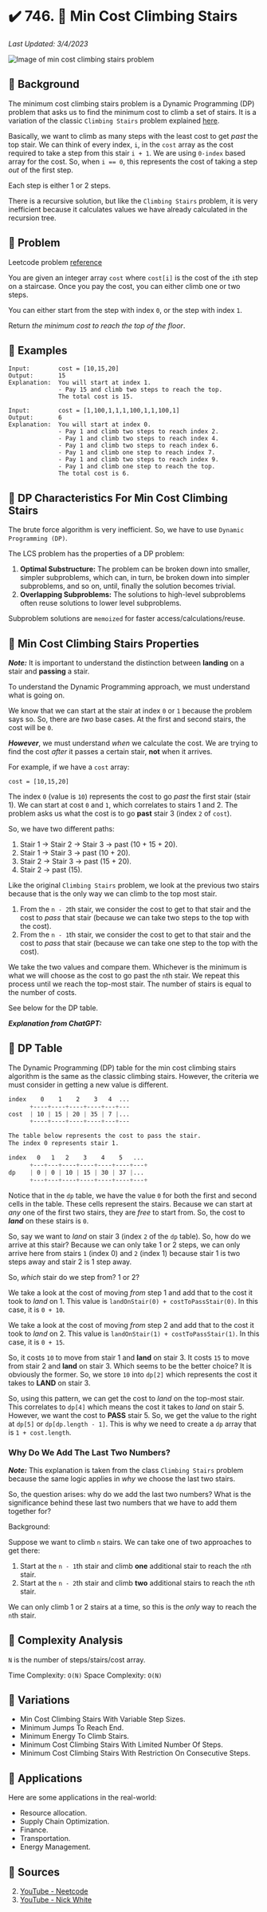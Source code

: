 # :heavy_check_mark: 746. :green_book: Min Cost Climbing Stairs
*Last Updated: 3/4/2023*

![Image of min cost climbing stairs problem](../../images/lc-solutions/dynamic-programming/min-cost-climbing-stairs.png)

## :round_pushpin: Background
The minimum cost climbing stairs problem is a Dynamic Programming (DP) problem that asks us to  find the minimum cost to climb a set of stairs. It is a variation of the classic `Climbing Stairs` problem explained [here](climbing-stairs.md).

Basically, we want to climb as many steps with the least cost to get *past* the top stair. We can think of every index, `i`, in the `cost` array as the cost required to take a step from this stair `i + 1`. We are using `0-index` based array for the cost. So, when `i == 0`, this represents the cost of taking a step *out* of the first step.

Each step is either 1 or 2 steps.

There is a recursive solution, but like the `Climbing Stairs` problem, it is very inefficient because it calculates values we have already calculated in the recursion tree.

## :round_pushpin: Problem
Leetcode problem [reference](https://leetcode.com/problems/min-cost-climbing-stairs/)

You are given an integer array `cost` where `cost[i]` is the cost of the `i`th step on a staircase. Once you pay the cost, you can either climb one or two steps.

You can either start from the step with index `0`, or the step with index `1`.

Return *the minimum cost to reach the top of the floor*.

## :round_pushpin: Examples
```
Input:        cost = [10,15,20]
Output:       15
Explanation:  You will start at index 1.
              - Pay 15 and climb two steps to reach the top.
              The total cost is 15.
```

```
Input:        cost = [1,100,1,1,1,100,1,1,100,1]
Output:       6
Explanation:  You will start at index 0.
              - Pay 1 and climb two steps to reach index 2.
              - Pay 1 and climb two steps to reach index 4.
              - Pay 1 and climb two steps to reach index 6.
              - Pay 1 and climb one step to reach index 7.
              - Pay 1 and climb two steps to reach index 9.
              - Pay 1 and climb one step to reach the top.
              The total cost is 6.
```

## :round_pushpin: DP Characteristics For Min Cost Climbing Stairs
The brute force algorithm is very inefficient. So, we have to use `Dynamic Programming (DP)`.

The LCS problem has the properties of a DP problem:
1. **Optimal Substructure:** The problem can be broken down into smaller, simpler subproblems, which can, in turn, be broken down into simpler subproblems, and so on, until, finally the solution becomes trivial.
2. **Overlapping Subproblems:** The solutions to high-level subproblems often reuse solutions to lower level subproblems.

Subproblem solutions are `memoized` for faster access/calculations/reuse.

## :round_pushpin: Min Cost Climbing Stairs Properties
***Note:*** It is important to understand the distinction between **landing** on a stair and **passing** a stair.

To understand the Dynamic Programming approach, we must understand what is going on.

We know that we can start at the stair at index `0` or `1` because the problem says so. So, there are *two* base cases. At the first and second stairs, the cost will be `0`.

***However***, we must understand *when* we calculate the cost. We are trying to find the cost *after* it passes a certain stair, **not** when it arrives.

For example, if we have a `cost` array:

```
cost = [10,15,20]
```
The index `0` (value is `10`) represents the cost to go *past* the first stair (stair 1). We can start at cost `0` and `1`, which correlates to stairs 1 and 2. The problem asks us what the cost is to go **past** stair 3 (index `2` of `cost`).

So, we have two different paths:
1. Stair 1 -> Stair 2 -> Stair 3 -> past (10 + 15 + 20).
2. Stair 1 -> Stair 3 -> past (10 + 20).
3. Stair 2 -> Stair 3 -> past (15 + 20).
4. Stair 2 -> past (15).

Like the original `Climbing Stairs` problem, we look at the previous two stairs because that is the only way we can climb to the top most stair.
1. From the `n - 2`th stair, we consider the cost to get to that stair and the cost to *pass* that stair (because we can take two steps to the top with the cost).
2. From the `n - 1`th stair, we consider the cost to get to that stair and the cost to *pass* that stair (because we can take one step to the top with the cost).

We take the two values and compare them. Whichever is the minimum is what we will choose as the cost to go past the `n`th stair. We repeat this process until we reach the top-most stair. The number of stairs is equal to the number of costs.

See below for the DP table.

***Explanation from ChatGPT:***

## :round_pushpin: DP Table
The Dynamic Programming (DP) table for the min cost climbing stairs algorithm is the same as the classic climbing stairs. However, the criteria we must consider in getting a new value is different.

```css
index    0    1    2    3   4  ...
      +----+----+----+----+---+---
cost  | 10 | 15 | 20 | 35 | 7 |...
      +----+----+----+----+---+---

The table below represents the cost to pass the stair.
The index 0 represents stair 1.

index   0   1   2    3    4    5   ...
      +---+---+----+----+----+----+---+
dp    | 0 | 0 | 10 | 15 | 30 | 37 |...
      +---+---+----+----+----+----+---+
```

Notice that in the `dp` table, we have the value `0` for both the first and second cells in the table. These cells represent the stairs. Because we can start at *any* one of the first two stairs, they are *free* to start from. So, the cost to ***land*** on these stairs is `0`.

So, say we want to *land* on stair 3 (index `2` of the `dp` table). So, how do we arrive at this stair? Because we can only take 1 or 2 steps, we can only arrive here from stairs `1` (index 0) and `2` (index 1) because stair 1 is two steps away and stair 2 is 1 step away.

So, *which* stair do we step from? 1 or 2?

We take a look at the cost of moving *from* step 1 and add that to the cost it took to *land* on 1. This value is `landOnStair(0) + costToPassStair(0)`. In this case, it is `0 + 10`.

We take a look at the cost of moving *from* step 2 and add that to the cost it took to *land* on 2. This value is `landOnStair(1) + costToPassStair(1)`. In this case, it is `0 + 15`.

So, it costs `10` to move from stair 1 and **land** on stair 3. It costs `15` to move from stair 2 and **land** on stair 3. Which seems to be the better choice? It is obviously the former. So, we store `10` into `dp[2]` which represents the cost it takes to **LAND** on stair 3.

So, using this pattern, we can get the cost to *land* on the top-most stair. This correlates to `dp[4]` which means the cost it takes to *land* on stair 5. However, we want the cost to **PASS** stair 5. So, we get the value to the right at `dp[5]` or `dp[dp.length - 1]`. This is why we need to create a `dp` array that is `1 + cost.length`.

### Why Do We Add The Last Two Numbers?
***Note:*** This explanation is taken from the class `Climbing Stairs` problem because the same logic applies in *why* we choose the last two stairs.

So, the question arises: why do we add the last two numbers? What is the significance behind these last two numbers that we have to add them together for?

Background:

Suppose we want to climb `n` stairs. We can take one of two approaches to get there:
1. Start at the `n - 1`th stair and climb **one** additional stair to reach the `n`th stair.
2. Start at the `n - 2`th stair and climb **two** additional stairs to reach the `n`th stair.

We can only climb 1 or 2 stairs at a time, so this is the *only* way to reach the `n`th stair.

## :round_pushpin: Complexity Analysis
`N` is the number of steps/stairs/cost array.

Time Complexity: `O(N)`
Space Complexity: `O(N)`

## :round_pushpin: Variations
- Min Cost Climbing Stairs With Variable Step Sizes.
- Minimum Jumps To Reach End.
- Minimum Energy To Climb Stairs.
- Minimum Cost Climbing Stairs With Limited Number Of Steps.
- Minimum Cost Climbing Stairs With Restriction On Consecutive Steps.

## :round_pushpin: Applications
Here are some applications in the real-world:
- Resource allocation.
- Supply Chain Optimization.
- Finance.
- Transportation.
- Energy Management.

## :round_pushpin: Sources
2. [YouTube - Neetcode](https://www.youtube.com/watch?v=ktmzAZWkEZ0)
3. [YouTube - Nick White](https://www.youtube.com/watch?v=OoGswqFU-zs)
